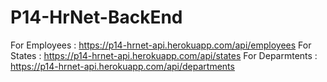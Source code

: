 # P14-HrNet-BackEnd

For Employees : https://p14-hrnet-api.herokuapp.com/api/employees
For States : https://p14-hrnet-api.herokuapp.com/api/states
For Deparmtents : https://p14-hrnet-api.herokuapp.com/api/departments
